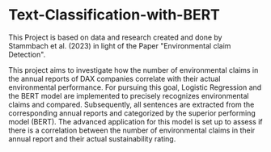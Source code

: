# Text-Classification-with-BERT

This Project is based on data and research created and done by Stammbach et al. (2023) in light of the Paper "Environmental claim Detection". 

This project aims to investigate how the number of environmental claims in the annual reports of DAX companies correlate with their actual environmental performance. For pursuing this goal, Logistic Regression and the BERT model are implemented to precisely recognizes environmental claims and compared. Subsequently, all sentences are extracted from the corresponding annual reports and categorized by the superior performing model (BERT). The advanced application for this model is set up to assess if there is a correlation between the number of environmental claims in their annual report and their actual sustainability rating. 
